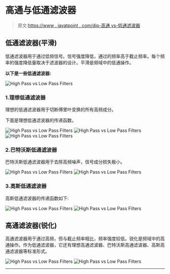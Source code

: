 # 高通与低通滤波器

> 原文:[https://www . javatpoint . com/dip-高通 vs-低通滤波器](https://www.javatpoint.com/dip-high-pass-vs-low-pass-filters)

## 低通滤波器(平滑)

低通滤波器用于通过低频信号。信号强度降低，通过的频率高于截止频率。每个频率的强度降低量取决于滤波器的设计。平滑是频域中的低通操作。

**以下是一些低通滤波器:**

![High Pass vs Low Pass Filters](../Images/298c65c650d8fca14460ca658006ec66.png)

### 1.理想低通滤波器

理想的低通滤波器用于切断傅里叶变换的所有高频成分。

下面是理想低通滤波器的传递函数。

![High Pass vs Low Pass Filters](../Images/84c0b03251a299d78d5977f9506eccab.png)
![High Pass vs Low Pass Filters](../Images/810577995d1a1e4748162429eb03307d.png)
![High Pass vs Low Pass Filters](../Images/408243dd2f8405e59b5578da97ff412a.png)

### 2.巴特沃斯低通滤波器

巴特沃斯低通滤波器用于去除高频噪声，信号成分损失极小。

![High Pass vs Low Pass Filters](../Images/102069bcb3eae882051f5acada279e2e.png)
![High Pass vs Low Pass Filters](../Images/2892eab706c4e04c0b09f06b5a402252.png)

### 3.高斯低通滤波器

高斯低通滤波器的传递函数如下:

![High Pass vs Low Pass Filters](../Images/ecbd8fca7d98d8786ab6d035565b0303.png)
![High Pass vs Low Pass Filters](../Images/def59b477733ac4a58c402f810d85cf6.png)

## 高通滤波器(锐化)

高通滤波器用于通过高频，但与截止频率相比，频率强度较低。锐化是频域中的高通操作。作为低通滤波器，它还有理想高通滤波器、巴特沃斯高通滤波器、高斯高通滤波器等标准形式。

![High Pass vs Low Pass Filters](../Images/84ad328d26d2a1651f51c95071bf6bd9.png)
![High Pass vs Low Pass Filters](../Images/999f0697da679f6cfa16d96b94aa8372.png)

* * *